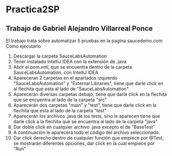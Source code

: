# Practica2SP
## Trabajo de Gabriel Alejandro Villarreal Ponce
El trabajo trata sobre automatizar 5 pruebas en la pagina saucedemo.com
Como ejecutarlo
1. Descargar la carpeta SauceLabsAutomation
2. Tener instalado IntelliJ IDEA con la extensión de .java
3. Abrir el pom.xml, que se encuentra dentro de la carpeta SauceLabsAutomation, con IntelliJ IDEA
4. Apareceran 2 carpetas en el apartados izquierdo "SauceLabsAutomation" y "External Libraries", tiene que darle click en al flechita que esta al lado de "SauceLabsAutomation"
5. Aparecerán diversas carpetas debajo, tiene que darle click en la flechita que se encuentra al lado de la carpeta "src"
6. Aparecerán dos carpetas "main" y "test", tiene que darle click en la flechita que esta al lado de la carpeta "test"
7. Aparecerán los archivos .java de los tests, sino le aparecen tiene que darle click a la flechita que se encuentra al lado de la carpeta "java"
8. Dar doble click en cualquier archivo .java excepto el de "BaseTest"
9. A continuación le aparecerá todo el código del archivo seleccionado.
10. Dar click derecho dentro de cualquier función que empiece por @Test, se mostrarán diferentes opciones, dar click en la cual empiece por "Run"
